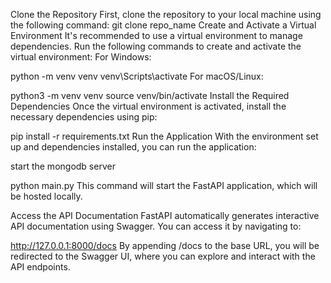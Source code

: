 
Clone the Repository First, clone the repository to your local machine using the following command: git clone repo_name
Create and Activate a Virtual Environment It's recommended to use a virtual environment to manage dependencies. Run the following commands to create and activate the virtual environment: For Windows:

 python -m venv venv
 venv\Scripts\activate
For macOS/Linux:

 python3 -m venv venv
 source venv/bin/activate
Install the Required Dependencies Once the virtual environment is activated, install the necessary dependencies using pip:

 pip install -r requirements.txt
Run the Application With the environment set up and dependencies installed, you can run the application:

start the mongodb server

 python main.py
This command will start the FastAPI application, which will be hosted locally.


Access the API Documentation FastAPI automatically generates interactive API documentation using Swagger. You can access it by navigating to:

 http://127.0.0.1:8000/docs
By appending /docs to the base URL, you will be redirected to the Swagger UI, where you can explore and interact with the API endpoints.
